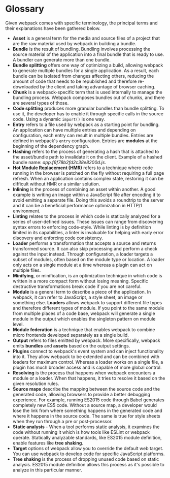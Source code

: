 # Glossary

Given webpack comes with specific terminology, the principal terms and their explanations have been gathered below.

- **Asset** is a general term for the media and source files of a project that are the raw material used by webpack in building a bundle.
- **Bundle** is the result of bundling. Bundling involves processing the source material of the application into a final bundle that is ready to use. A bundler can generate more than one bundle.
- **Bundle splitting** offers one way of optimizing a build, allowing webpack to generate multiple bundles for a single application. As a result, each bundle can be isolated from changes affecting others, reducing the amount of code that needs to be republished and therefore re-downloaded by the client and taking advantage of browser caching.
- **Chunk** is a webpack-specific term that is used internally to manage the bundling process. Webpack composes bundles out of chunks, and there are several types of those.
- **Code splitting** produces more granular bundles than bundle splitting. To use it, the developer has to enable it through specific calls in the source code. Using a dynamic `import()` is one way.
- **Entry** refers to a file used by webpack as a starting point for bundling. An application can have multiple entries and depending on configuration, each entry can result in multiple bundles. Entries are defined in webpack's `entry` configuration. Entries are **modules** at the beginning of the dependency graph.
- **Hashing** refers to the process of generating a hash that is attached to the asset/bundle path to invalidate it on the client. Example of a hashed bundle name: _app.f6f78b2fd2c38e8200d.js_.
- **Hot Module Replacement (HMR)** refers to a technique where code running in the browser is patched on the fly without requiring a full page refresh. When an application contains complex state, restoring it can be difficult without HMR or a similar solution.
- **Inlining** is the process of combining an asset within another. A good example is writing an image within a JavaScript file after encoding it to avoid emitting a separate file. Doing this avoids a roundtrip to the server and it can be a beneficial performance optimization in HTTP/1 environment.
- **Linting** relates to the process in which code is statically analyzed for a series of user-defined issues. These issues can range from discovering syntax errors to enforcing code-style. While linting is by definition limited in its capabilities, a linter is invaluable for helping with early error discovery and enforcing code consistency.
- **Loader** performs a transformation that accepts a source and returns transformed source. It can also skip processing and perform a check against the input instead. Through configuration, a loader targets a subset of modules, often based on the module type or location. A loader only acts on a single module at a time whereas a plugin can act on multiple files.
- **Minifying**, or minification, is an optimization technique in which code is written in a more compact form without losing meaning. Specific destructive transformations break code if you are not careful.
- **Module** is a general term to describe a piece of the application. In webpack, it can refer to JavaScript, a style sheet, an image or something else. **Loaders** allows webpack to support different file types and therefore different types of module. If you point to the same module from multiple places of a code base, webpack will generate a single module in the output which enables the singleton pattern on module level.
- **Module federation** is a technique that enables webpack to combine micro frontends developed separately as a single build.
- **Output** refers to files emitted by webpack. More specifically, webpack emits **bundles** and **assets** based on the output settings.
- **Plugins** connect to webpack's event system and can inject functionality into it. They allow webpack to be extended and can be combined with loaders for maximum control. Whereas a loader works on a single file, a plugin has much broader access and is capable of more global control.
- **Resolving** is the process that happens when webpack encounters a module or a loader. When that happens, it tries to resolve it based on the given resolution rules.
- **Source maps** describe the mapping between the source code and the generated code, allowing browsers to provide a better debugging experience. For example, running ES2015 code through Babel generates completely new ES5 code. Without a source map, a developer would lose the link from where something happens in the generated code and where it happens in the source code. The same is true for style sheets when they run through a pre or post-processor.
- **Static analysis** - When a tool performs static analysis, it examines the code without running it which is how tools like ESLint or webpack operate. Statically analyzable standards, like ES2015 module definition, enable features like **tree shaking**.
- **Target** options of webpack allow you to override the default web target. You can use webpack to develop code for specific JavaScript platforms.
- **Tree shaking** is the process of dropping unused code based on static analysis. ES2015 module definition allows this process as it's possible to analyze in this particular manner.
